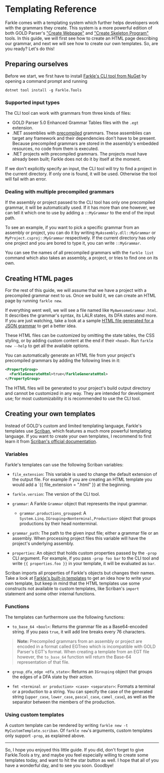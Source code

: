 # Templating Reference

Farkle comes with a templating system which further helps developers work with the grammars they create. This system is a more powerful edition of both GOLD Parser's ["Create Webpage"][gold-webpage] and ["Create Skeleton Program"][gold-skeleton] tools. In this guide, we will first see how to create an HTML page describing our grammar, and next we will see how to create our own templates. So, are you ready? Let's do this!

## Preparing ourselves

Before we start, we first have to install [Farkle's CLI tool from NuGet][farkle-tools-nuget] by opening a command prompt and running

```
dotnet tool install -g Farkle.Tools
```

### Supported input types

The CLI tool can work with grammars from three kinds of files:

* GOLD Parser 5.0 Enhanced Grammar Tables files with the `.egt` extension.
* .NET assemblies with [precompiled](the-precompiler.html) grammars. These assemblies can target any framework and their dependencies don't have to be present. Because precompiled grammars are stored in the assembly's embedded resources, no code from them is executed.
* .NET projects with precompiled grammars. The projects must have already been built; Farkle does not do it by itself at the moment.

If we don't explicitly specify an input, the CLI tool will try to find a project in the current directory. If only one is found, it will be used. Otherwise the tool will fail with an error.

### Dealing with multiple precompiled grammars

If the assembly or project passed to the CLI tool has only one precompiled grammar, it will be automatically used. If it has more than one however, we can tell it which one to use by adding a `::MyGrammar` to the end of the input path.

To see an example, if you want to pick a specific grammar from an assembly or project, you can do it by writing `MyAssembly.dll::MyGrammar` or `MyProject.csproj::MyGrammar` respectively. If the current directory has only one project and you are bored to type it, you can write `::MyGrammar`.

You can see the names of all precompiled grammars with the `farkle list` command which also takes an assembly, a project, or tries to find one on its own.

## Creating HTML pages

For the rest of this guide, we will assume that we have a project with a precompiled grammar next to us. Once we build it, we can create an HTML page by running `farkle new`.

If everything went well, we will see a file named like `MyAwesomeGrammar.html`. It describes the grammar's syntax, its LALR states, its DFA states and more. If you are just watching, take a look at a sample [HTML file generated for a JSON grammar](JSON-generated.html) to get a better idea.

These HTML files can be customized by omitting the state tables, the CSS styling, or by adding custom content at the end if their `<head>`. Run `farkle new --help` to get all the available options.

You can automatically generate an HTML file from your project's precompiled grammars by adding the following lines in it:

``` xml
<PropertyGroup>
  <FarkleGenerateHtml>true</FarkleGenerateHtml>
</PropertyGroup>
```

The HTML files will be generated to your project's build output directory and cannot be customized in any way. They are intended for development use; for most customizability it is recommended to use the CLI tool.

## Creating your own templates

Instead of GOLD's custom and limited templating language, Farkle's templates use [Scriban], which features a much more powerful templating language. If you want to create your own templates, I recommend to first learn it from [Scriban's official documentation][scriban-doc].

### Variables

Farkle's templates can use the following Scriban variables:

* `file_extension`: This variable is used to change the default extension of the output file. For example if you are creating an HTML template you would add a `{{ file_extension = ".html" }} at the beginning.

* `farkle.version`: The version of the CLI tool.

* `grammar`: A Farkle `Grammar` object that represents the input grammar.

  * `grammar.productions_groupped`: A `System.Linq.IGrouping<Nonterminal,Production>` object that groups productions by their head nonterminal.

* `grammar_path`: The path to the given input file; either a grammar file or an assembly. When processing project files this variable will have the project's underlying assembly.

* `properties`: An object that holds custom properties passed by the `-prop` CLI argument. For example, if you pass `-prop foo bar` to the CLI tool and write `{{ properties.foo }}` in your template, it will be evaluated as `bar`.

Scriban imports all properties of Farkle's objects but changes their names. Take a look at [Farkle's built-in templates][builtin-templates] to get an idea how to write your own template, but keep in mind that the HTML templates use some constructs not available to custom templates, like Scriban's `import` statement and some other internal functions.

### Functions

The templates can furthermore use the following functions:

* `to_base_64 <bool>`: Returns the grammar file as a Base64-encoded string. If you pass `true`, it will add line breaks every 76 characters.

> __Note:__ Precompiled grammars from an assembly or project are encoded in a format called EGTneo which is incompatible with GOLD Parser's EGT's format. When creating a template from an EGT file however, the `to_base_64` function will return the Base-64 representation of that file.

* `group_dfa_edge <dfa_state>`: Returns an `IGrouping` object that groups the edges of a DFA state by their action.

* `fmt <terminal or production> <case> <separator>`: Formats a terminal or a production to a string. You can specify the case of the generated string (`upper_case`, `lower_case`, `pascal_case`, `camel_case`), as well as the separator between the members of the production.

### Using custom templates

A custom template can be rendered by writing `farkle new -t MyCustomTemplate.scriban`. Of `farkle new`'s arguments, custom templates only support `-prop`, as explained above.

---

So, I hope you enjoyed this little guide. If you did, don't forget to give Farkle.Tools a try, and maybe you feel especially willing to create some templates today, and want to hit the star button as well. I hope that all of you have a wonderful day, and to see you soon. Goodbye!

[gold-webpage]: http://www.goldparser.org/doc/builder-cmd/goldwebpage.htm
[gold-skeleton]: http://www.goldparser.org/doc/builder-cmd/goldprog.htm
[scriban]: https://github.com/scriban/scriban
[scriban-doc]: https://github.com/scriban/scriban/blob/master/doc/language.md
[builtin-templates]: https://github.com/teo-tsirpanis/Farkle/tree/master/src/Farkle.Tools.Shared/builtin-templates
[farkle-tools-nuget]: https://nuget.org/packages/Farkle.Tools
